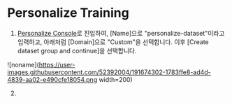 # Personalize Training


1. [Personalize Console](https://ap-northeast-2.console.aws.amazon.com/personalize/home?region=ap-northeast-2#createDatasetGroup)로 진입하여, [Name]으로 "personalize-dataset"이라고 입력하고, 아래처럼 [Domain]으로 "Custom"을 선택합니다. 이후 [Create dataset group and continue]을 선택합니다. 

![noname](https://user-images.githubusercontent.com/52392004/191674302-1783ffe8-ad4d-4839-aa02-e490cfe18054.png width=200)


 
2. 

